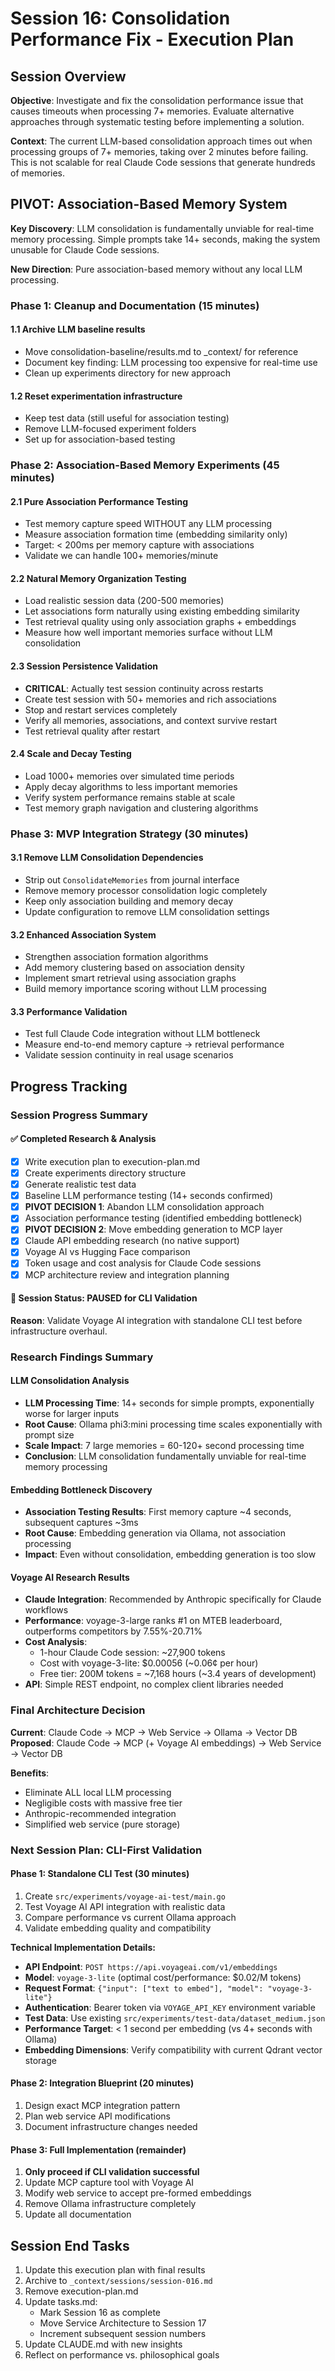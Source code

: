 # Session 16: Consolidation Performance Fix - Execution Plan

## Session Overview
**Objective**: Investigate and fix the consolidation performance issue that causes timeouts when processing 7+ memories. Evaluate alternative approaches through systematic testing before implementing a solution.

**Context**: The current LLM-based consolidation approach times out when processing groups of 7+ memories, taking over 2 minutes before failing. This is not scalable for real Claude Code sessions that generate hundreds of memories.

## PIVOT: Association-Based Memory System

**Key Discovery**: LLM consolidation is fundamentally unviable for real-time memory processing. Simple prompts take 14+ seconds, making the system unusable for Claude Code sessions.

**New Direction**: Pure association-based memory without any local LLM processing.

### Phase 1: Cleanup and Documentation (15 minutes)

#### 1.1 Archive LLM baseline results
- Move consolidation-baseline/results.md to _context/ for reference
- Document key finding: LLM processing too expensive for real-time use
- Clean up experiments directory for new approach

#### 1.2 Reset experimentation infrastructure
- Keep test data (still useful for association testing)
- Remove LLM-focused experiment folders
- Set up for association-based testing

### Phase 2: Association-Based Memory Experiments (45 minutes)

#### 2.1 Pure Association Performance Testing
- Test memory capture speed WITHOUT any LLM processing
- Measure association formation time (embedding similarity only)
- Target: < 200ms per memory capture with associations
- Validate we can handle 100+ memories/minute

#### 2.2 Natural Memory Organization Testing
- Load realistic session data (200-500 memories)
- Let associations form naturally using existing embedding similarity
- Test retrieval quality using only association graphs + embeddings
- Measure how well important memories surface without LLM consolidation

#### 2.3 Session Persistence Validation
- **CRITICAL**: Actually test session continuity across restarts
- Create test session with 50+ memories and rich associations
- Stop and restart services completely
- Verify all memories, associations, and context survive restart
- Test retrieval quality after restart

#### 2.4 Scale and Decay Testing
- Load 1000+ memories over simulated time periods
- Apply decay algorithms to less important memories
- Verify system performance remains stable at scale
- Test memory graph navigation and clustering algorithms

### Phase 3: MVP Integration Strategy (30 minutes)

#### 3.1 Remove LLM Consolidation Dependencies
- Strip out `ConsolidateMemories` from journal interface
- Remove memory processor consolidation logic completely
- Keep only association building and memory decay
- Update configuration to remove LLM consolidation settings

#### 3.2 Enhanced Association System
- Strengthen association formation algorithms
- Add memory clustering based on association density
- Implement smart retrieval using association graphs
- Build memory importance scoring without LLM processing

#### 3.3 Performance Validation
- Test full Claude Code integration without LLM bottleneck
- Measure end-to-end memory capture → retrieval performance
- Validate session continuity in real usage scenarios

## Progress Tracking

### Session Progress Summary

#### ✅ Completed Research & Analysis
- [x] Write execution plan to execution-plan.md
- [x] Create experiments directory structure  
- [x] Generate realistic test data
- [x] Baseline LLM performance testing (14+ seconds confirmed)
- [x] **PIVOT DECISION 1**: Abandon LLM consolidation approach
- [x] Association performance testing (identified embedding bottleneck)
- [x] **PIVOT DECISION 2**: Move embedding generation to MCP layer
- [x] Claude API embedding research (no native support)
- [x] Voyage AI vs Hugging Face comparison
- [x] Token usage and cost analysis for Claude Code sessions
- [x] MCP architecture review and integration planning

#### 🔄 Session Status: PAUSED for CLI Validation

**Reason**: Validate Voyage AI integration with standalone CLI test before infrastructure overhaul.

### Research Findings Summary

#### LLM Consolidation Analysis
- **LLM Processing Time**: 14+ seconds for simple prompts, exponentially worse for larger inputs
- **Root Cause**: Ollama phi3:mini processing time scales exponentially with prompt size
- **Scale Impact**: 7 large memories = 60-120+ second processing time
- **Conclusion**: LLM consolidation fundamentally unviable for real-time memory processing

#### Embedding Bottleneck Discovery
- **Association Testing Results**: First memory capture ~4 seconds, subsequent captures ~3ms
- **Root Cause**: Embedding generation via Ollama, not association processing
- **Impact**: Even without consolidation, embedding generation is too slow

#### Voyage AI Research Results
- **Claude Integration**: Recommended by Anthropic specifically for Claude workflows
- **Performance**: voyage-3-large ranks #1 on MTEB leaderboard, outperforms competitors by 7.55%-20.71%
- **Cost Analysis**: 
  - 1-hour Claude Code session: ~27,900 tokens
  - Cost with voyage-3-lite: $0.00056 (~0.06¢ per hour)
  - Free tier: 200M tokens = ~7,168 hours (~3.4 years of development)
- **API**: Simple REST endpoint, no complex client libraries needed

### Final Architecture Decision
**Current**: Claude Code → MCP → Web Service → Ollama → Vector DB
**Proposed**: Claude Code → MCP (+ Voyage AI embeddings) → Web Service → Vector DB

**Benefits**:
- Eliminate ALL local LLM processing
- Negligible costs with massive free tier
- Anthropic-recommended integration
- Simplified web service (pure storage)

### Next Session Plan: CLI-First Validation

#### Phase 1: Standalone CLI Test (30 minutes)
1. Create `src/experiments/voyage-ai-test/main.go`
2. Test Voyage AI API integration with realistic data
3. Compare performance vs current Ollama approach
4. Validate embedding quality and compatibility

**Technical Implementation Details:**
- **API Endpoint**: `POST https://api.voyageai.com/v1/embeddings`
- **Model**: `voyage-3-lite` (optimal cost/performance: $0.02/M tokens)
- **Request Format**: `{"input": ["text to embed"], "model": "voyage-3-lite"}`
- **Authentication**: Bearer token via `VOYAGE_API_KEY` environment variable
- **Test Data**: Use existing `src/experiments/test-data/dataset_medium.json`
- **Performance Target**: < 1 second per embedding (vs 4+ seconds with Ollama)
- **Embedding Dimensions**: Verify compatibility with current Qdrant vector storage

#### Phase 2: Integration Blueprint (20 minutes)
1. Design exact MCP integration pattern
2. Plan web service API modifications  
3. Document infrastructure changes needed

#### Phase 3: Full Implementation (remainder)
1. **Only proceed if CLI validation successful**
2. Update MCP capture tool with Voyage AI
3. Modify web service to accept pre-formed embeddings
4. Remove Ollama infrastructure completely
5. Update all documentation

## Session End Tasks
1. Update this execution plan with final results
2. Archive to `_context/sessions/session-016.md`
3. Remove execution-plan.md
4. Update tasks.md:
   - Mark Session 16 as complete
   - Move Service Architecture to Session 17
   - Increment subsequent session numbers
5. Update CLAUDE.md with new insights
6. Reflect on performance vs. philosophical goals
